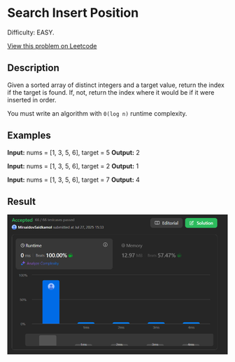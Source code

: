 # Search Insert Position

Difficulty: EASY.

[View this problem on Leetcode](https://leetcode.com/search-insert-position/)

## Description

Given a sorted array of distinct integers and a target value, return the index if the target is found. If, not, return the index where it would be if it were inserted in order.

You must write an algorithm with `0(log n)` runtime complexity.

## Examples

**Input:** nums = [1, 3, 5, 6], target = 5
**Output:** 2

**Input:** nums = [1, 3, 5, 6], target = 2
**Output:** 1

**Input:** nums = [1, 3, 5, 6], target = 7
**Output:** 4

## Result

![Result-on-Leetcode](result.png)
